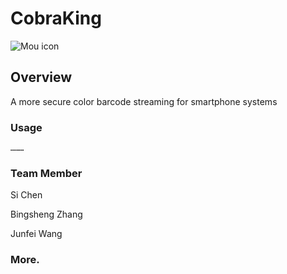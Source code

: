CobraKing
=========
![Mou icon](https://encrypted-tbn1.gstatic.com/images?q=tbn:ANd9GcRz30BA1WN2_iz0sHKpWplT01P9XLpMHUgCHqDdSBiYnqHQq-NhVQ)

## Overview

A more secure color barcode streaming for smartphone systems

### Usage
	………


### Team Member
Si Chen

Bingsheng Zhang

Junfei Wang

### More.
